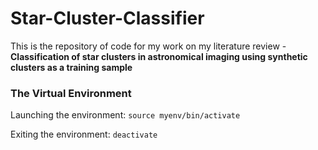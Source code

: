 # Star-Cluster-Classifier

This is the repository of code for my work on my literature review - <b>Classification of star clusters in astronomical imaging using synthetic clusters as a training sample</b>

### The Virtual Environment

Launching the environment:
`source myenv/bin/activate`

Exiting the environment:
`deactivate`